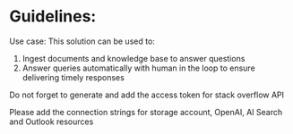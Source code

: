 # Guidelines: 
  Use case: This solution can be used to: 
  1. Ingest documents and knowledge base to answer questions
  2. Answer queries automatically with human in the loop to ensure delivering timely responses
  
  Do not forget to generate and add the access token for stack overflow API

  Please add the connection strings for storage account, OpenAI, AI Search and Outlook resources
